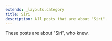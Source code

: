 ```yaml
---
extends: _layouts.category
title: Siri
description: All posts that are about "Siri".
---
```

          
These posts are about "Siri", who knew.
          